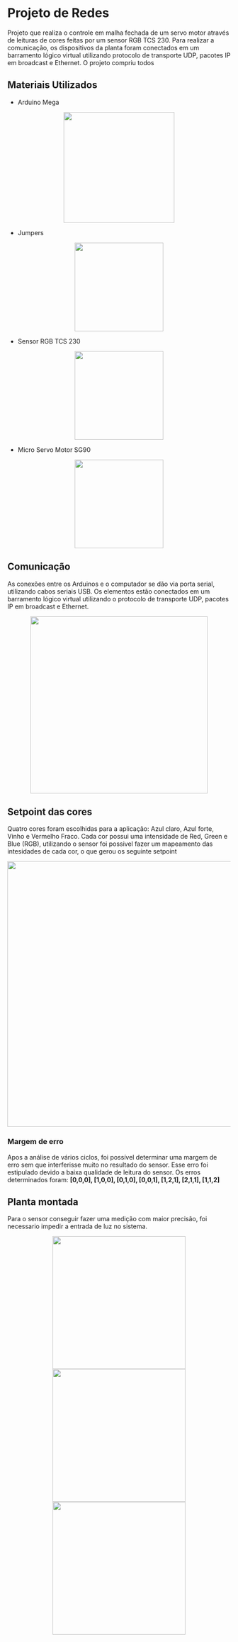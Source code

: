 # Projeto de Redes
Projeto que realiza o controle em malha fechada de um servo motor através de leituras de cores feitas por um sensor RGB TCS 230. Para realizar a comunicação, os dispositivos da planta foram conectados em um barramento lógico virtual utilizando protocolo de transporte UDP, pacotes IP em broadcast e Ethernet. O projeto compriu todos 
## Materiais Utilizados
  - Arduino Mega 
  <div align ="center">
  <img src="https://user-images.githubusercontent.com/97804927/155144845-809fa950-8638-434a-8b82-aa4d068c321a.JPG" width="250px" />
  </div>
   
   - Jumpers
  <div align ="center">
  <img src="https://user-images.githubusercontent.com/97804927/155145996-f7ba2879-0ef5-4519-8f14-506224338981.JPG" width="200px" />
  </div>

 - Sensor RGB TCS 230
  <div align ="center">
  <img src="https://user-images.githubusercontent.com/97804927/155146315-5feb449e-571b-4784-afe5-b81d05c852e1.JPG" width="200px" />
  </div>
  
  - Micro Servo Motor SG90
  <div align ="center">
  <img src="https://user-images.githubusercontent.com/97804927/155146924-6ede3100-5880-42a8-88b1-74bba54358aa.JPG" width="200px" />
  </div>

## Comunicação 
As conexões entre os Arduinos e o computador se dão via porta serial, utilizando cabos seriais USB. Os elementos estão conectados em um barramento lógico virtual utilizando o
protocolo de transporte UDP, pacotes IP em broadcast e Ethernet.
<div align ="center">
<img src="https://user-images.githubusercontent.com/97804927/155147966-a067b077-9e8d-4640-9aa6-0305228fbc45.JPG" width="400px" />
</div>

## Setpoint das cores
Quatro cores foram escolhidas para a aplicação: Azul claro, Azul forte, Vinho e Vermelho Fraco. Cada cor possui uma intensidade de Red, Green e Blue (RGB), utilizando o sensor foi possivel fazer um mapeamento das intesidades de cada cor, o que gerou os seguinte setpoint
<div align ="center">
<img src="https://user-images.githubusercontent.com/97804927/155150429-041a3abc-27e6-498c-a7be-494fc5c3e843.JPG" width="600px" />
</div>

  ### Margem de erro
  Apos a análise de vários ciclos, foi possível determinar uma margem de erro sem que interferisse muito no resultado do sensor. Esse erro foi estipulado devido a baixa qualidade de leitura do sensor. Os erros determinados foram: **[0,0,0], [1,0,0], [0,1,0], [0,0,1], [1,2,1], [2,1,1], [1,1,2]**

## Planta montada 
Para o sensor conseguir fazer uma medição com maior precisão, foi necessario impedir a entrada de luz no sistema.
<div align ="center">
<img src="https://user-images.githubusercontent.com/97804927/155155644-6defe6fb-dcb7-4b42-9309-71079d6b6057.JPG" width="300px" />
</div>

<div align ="center">
<img src="https://user-images.githubusercontent.com/97804927/155156447-a13d399e-aad0-4567-af39-6ca1af5eab9b.JPG" width="300px" />
</div>

<div align ="center">
<img src="https://user-images.githubusercontent.com/97804927/155156877-bdeb75de-4718-46fe-b80a-cecfc88a0b35.JPG" width="300px" />
</div>




